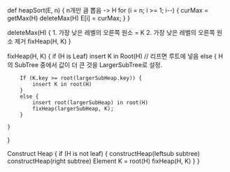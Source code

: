 def heapSort(E, n) {
    n개만 큼 뽑음 -> H
    for (i = n; i >= 1; i--) {
        curMax = getMax(H)
        deleteMax(H)
        E[i] = curMax;
    } 
}

deleteMax(H) {
    1. 가장 낮은 레벨의 오른쪽 원소 = K
    2. 가장 낮은 레벨의 오른쪽 원소 제거
    fixHeap(H, K)
}

fixHeap(H, K) {
    if (H is Leaf)
        insert K in Root(H) // 리프면 루트에 넣음
    else {
        H의 SubTree 중에서 값이 더 큰 것을 LargerSubTree로 설정.

        If (K.key >= root(largerSubHeap.key)) {
            insert K in root(H)
        }
        else {
            insert root(largerSubHeap) in root(H)
            fixHeap(largerSubHeap, K);
        }

    }
}



Construct Heap {
    if (H is not leaf) {
        constructHeap(leftsub subtree)
        constructHeap(right subtree)
        Element K = root(H)
        fixHeap(H, K)
    }
}